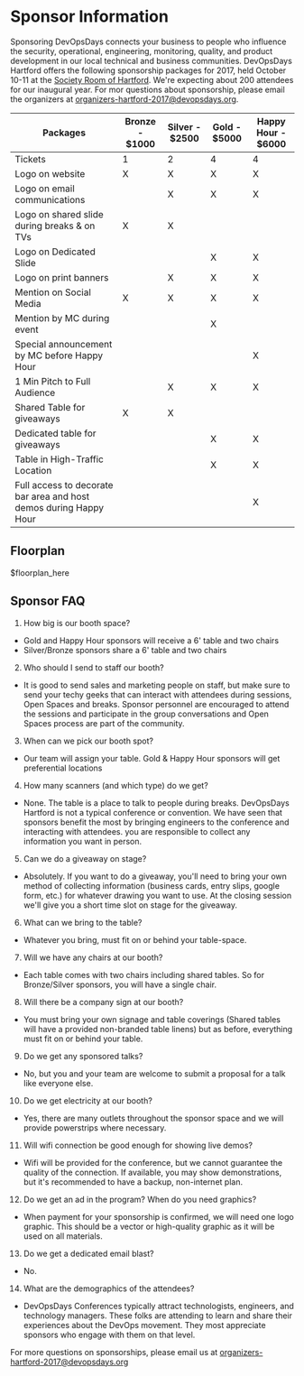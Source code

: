 # Sponsor Information

Sponsoring DevOpsDays connects your business to people who influence the security, operational, engineering, monitoring, quality, and product development in our local technical and business communities. DevOpsDays Hartford offers the following sponsorship packages for 2017, held October 10-11 at the [Society Room of Hartford](http://www.hartfordsocietyroom.com/). We're expecting about 200 attendees for our inaugural year. For mor questions about sponsorship, please email the organizers at [organizers-hartford-2017@devopsdays.org](mailto:organizers-hartford-2017@devopsdays.org).

| Packages                                                          | Bronze - $1000 | Silver - $2500 | Gold - $5000 | Happy Hour - $6000 |
|-------------------------------------------------------------------|----------------|----------------|--------------|--------------------|
| Tickets                                                           |        1       |        2       |       4      |          4         |
| Logo on website                                                   |        X       |        X       |       X      |          X         |
| Logo on email communications                                      |                |        X       |       X      |          X         |
| Logo on shared slide during breaks & on TVs                       |        X       |        X       |              |                    |
| Logo on Dedicated Slide                                           |                |                |       X      |          X         |
| Logo on print banners                                             |                |        X       |       X      |          X         |
| Mention on Social Media                                           |        X       |        X       |       X      |          X         |
| Mention by MC during event                                        |                |                |       X      |                    |
| Special announcement by  MC before Happy Hour                     |                |                |              |          X         |
| 1 Min Pitch to Full Audience                                      |                |        X       |       X      |          X         |
| Shared Table for giveaways                                        |        X       |        X       |              |                    |
| Dedicated table for giveaways                                     |                |                |       X      |          X         |
| Table in High-Traffic Location                                    |                |                |       X      |          X         |
| Full access to decorate bar area and host demos during Happy Hour |                |                |              |          X         |

## Floorplan

$floorplan_here

## Sponsor FAQ

1. How big is our booth space?
  * Gold and Happy Hour sponsors will receive a 6' table and two chairs
  * Silver/Bronze sponsors share a 6' table and two chairs

2. Who should I send to staff our booth?
  * It is good to send sales and marketing people on staff, but make sure to send your techy geeks that can interact with attendees during sessions, Open Spaces and breaks. Sponsor personnel are encouraged to attend the sessions and participate in the group conversations and Open Spaces process are part of the community.

3. When can we pick our booth spot?
  * Our team will assign your table. Gold & Happy Hour sponsors will get preferential locations

4. How many scanners (and which type) do we get?
  * None. The table is a place to talk to people during breaks. DevOpsDays Hartford is not a typical conference or convention. We have seen that sponsors benefit the most by bringing engineers to the conference and interacting with attendees. you are responsible to collect any information you want in person.

5. Can we do a giveaway on stage?
  * Absolutely. If you want to do a giveaway, you'll need to bring your own method of collecting information (business cards, entry slips, google form, etc.) for whatever drawing you want to use. At the closing session we'll give you a short time slot on stage for the giveaway.

6. What can we bring to the table?
  * Whatever you bring, must fit on or behind your table-space.

7. Will we have any chairs at our booth?
  * Each table comes with two chairs including shared tables. So for Bronze/Silver sponsors, you will have a single chair.

8. Will there be a company sign at our booth?
  * You must bring your own signage and table coverings (Shared tables will have a provided non-branded table linens) but as before, everything must fit on or behind your table.

9. Do we get any sponsored talks?
  * No, but you and your team are welcome to submit a proposal for a talk like everyone else.

10. Do we get electricity at our booth?
  * Yes, there are many outlets throughout the sponsor space and we will provide powerstrips where necessary.

11. Will wifi connection be good enough for showing live demos?
  * Wifi will be provided for the conference, but we cannot guarantee the quality of the connection. If available, you may show demonstrations, but it's recommended to have a backup, non-internet plan.

12. Do we get an ad in the program? When do you need graphics?
  * When payment for your sponsorship is confirmed, we will need one logo graphic. This should be a vector or high-quality graphic as it will be used on all materials.

13. Do we get a dedicated email blast?
  * No.

14. What are the demographics of the attendees?
  * DevOpsDays Conferences typically attract technologists, engineers, and technology managers. These folks are attending to learn and share their experiences about the DevOps movement. They most appreciate sponsors who engage with them on that level.

For more questions on sponsorships, please email us at [organizers-hartford-2017@devopsdays.org](mailto:organizers-hartford-2017@devopsdays.org)
